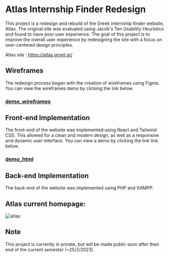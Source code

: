 # Atlas Internship Finder Redesign
This project is a redesign and rebuild of the Greek internship finder website, Atlas. The original site was evaluated using Jacob's Ten Usability Heuristics and found to have poor user experience. The goal of this project is to improve the overall user experience by redesigning the site with a focus on user-centered design principles.

Atlas site : https://atlas.grnet.gr/

## Wireframes
The redesign process began with the creation of wireframes using Figma. You can view the wireframes demo by clicking the link below.
### [demo_wireframes](demo_wireframes.md)
 
## Front-end Implementation
The front-end of the website was implemented using React and Tailwind CSS. This allowed for a clean and modern design, as well as a responsive and dynamic user interface. You can view a demo by clicking the link link below.

### [demo_html](demo_html.md)

## Back-end Implementation
The back-end of the website was implemented using PHP and XAMPP.

## Atlas current homepage:

![atlas](https://user-images.githubusercontent.com/34860262/214854908-3de1be85-b19d-4359-94dc-6ee47c06196b.png)

## Note
This project is currently in private, but will be made public soon after then end of the current semester (~25/2/2023).


